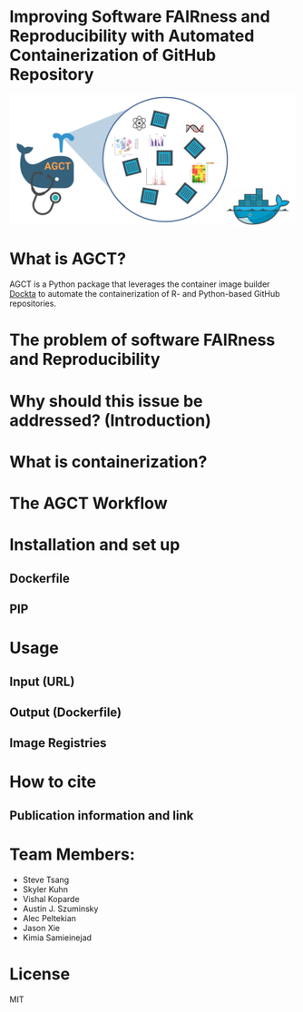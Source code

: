 
# Improving Software FAIRness and Reproducibility with Automated Containerization of GitHub Repository

![Logo](assets/AGCT.png)

# What is AGCT?
AGCT is a Python package that leverages the container image builder [Dockta](https://github.com/stencila/dockta) to automate the containerization of R- and Python-based GitHub repositories.

# The problem of software FAIRness and Reproducibility

# Why should this issue be addressed? (Introduction)

# What is containerization?

# The AGCT Workflow

# Installation and set up
## Dockerfile
## PIP

# Usage
## Input (URL)
## Output (Dockerfile)
## Image Registries

# How to cite
## Publication information and link

# Team Members:
* Steve Tsang
* Skyler Kuhn
* Vishal Koparde
* Austin J. Szuminsky
* Alec Peltekian
* Jason Xie
* Kimia Samieinejad
# License
MIT
